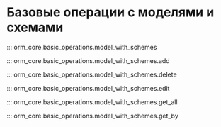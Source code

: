 # Базовые операции с моделями и схемами

::: orm_core.basic_operations.model_with_schemes

::: orm_core.basic_operations.model_with_schemes.add

::: orm_core.basic_operations.model_with_schemes.delete

::: orm_core.basic_operations.model_with_schemes.edit

::: orm_core.basic_operations.model_with_schemes.get_all

::: orm_core.basic_operations.model_with_schemes.get_by
